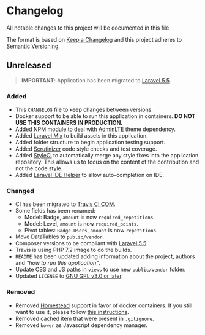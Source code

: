 # Changelog
All notable changes to this project will be documented in this file.

The format is based on [Keep a Changelog](https://keepachangelog.com/) and this project adheres to [Semantic Versioning](https://semver.org/).

## Unreleased

> **IMPORTANT**: Application has been migrated to [Laravel 5.5](https://laravel.com/docs/5.5/).

### Added
- This `CHANGELOG` file to keep changes between versions.
- Docker support to be able to run this application in containers. **DO NOT USE THIS CONTAINERS IN PRODUCTION.**
- Added NPM module to deal with [AdminLTE](https://adminlte.io/) theme dependency.
- Added [Laravel Mix](https://github.com/JeffreyWay/laravel-mix) to build assets in this application.
- Added folder structure to begin application testing support.
- Added [Scrutinizer](https://scrutinizer-ci.com) code style checks and test coverage.
- Added [StyleCI](https://styleci.io/) to automatically merge any style fixes into the application repository. This allows us to focus on the content of the contribution and not the code style.
- Added [Laravel IDE Helper](https://github.com/barryvdh/laravel-ide-helper) to allow auto-completion on IDE.


### Changed
- CI has been migrated to [Travis CI COM](https://travis-ci.com/).
- Some fields has been renamed:
  - Model: Badge, `amount` is now `required_repetitions`.
  - Model: Level, `amount` is now `required_points`.
  - Pivot tables: `Badge-Users`, `amount` is now `repetitions`.
- Move DataTables to `public/vendor`.
- Composer versions to be compliant with [Laravel 5.5](https://laravel.com/docs/5.5/). 
- Travis is using PHP 7.2 image to do the builds.
- `README` has been updated adding information about the project, authors and _"how to run this application"_.
- Update CSS and JS paths in `views` to use new `public/vendor` folder.
- Updated `LICENSE` to [GNU GPL v3.0 or later](https://spdx.org/licenses/GPL-3.0-or-later.html).

### Removed
- Removed [Homestead](https://laravel.com/docs/5.5/homestead) support in favor of docker containers. If you still want to use it, please follow [this instructions](https://laravel.com/docs/5.5/homestead).
- Removed cached item that were present in `.gitignore`.
- Removed `bower` as Javascript dependency manager.
